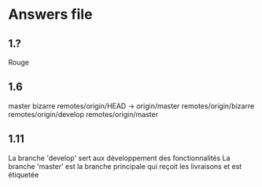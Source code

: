 # Answers file

## 1.?
Rouge

## 1.6
master
bizarre
remotes/origin/HEAD -> origin/master
remotes/origin/bizarre
remotes/origin/develop
remotes/origin/master


## 1.11
La branche 'develop' sert aux développement des fonctionnalités
La branche 'master' est la branche principale qui reçoit les livraisons et est étiquetée
